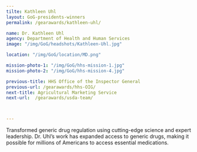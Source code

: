 ```yaml
---
tilte: Kathleen Uhl
layout: GoG-presidents-winners
permalink: /gearawards/kathleen-uhl/

name: Dr. Kathleen Uhl
agency: Department of Health and Human Services
image: "/img/GoG/headshots/Kathleen-Uhl.jpg"

location: "/img/GoG/location/MD.png"

mission-photo-1: "/img/GoG/hhs-mission-1.jpg"
mission-photo-2: "/img/GoG/hhs-mission-4.jpg"

previous-title: HHS Office of the Inspector General
previous-url: /gearawards/hhs-OIG/
next-title: Agricultural Marketing Service
next-url:  /gearawards/usda-team/



---
```



 Transformed generic drug regulation using cutting-edge science and expert leadership. Dr. Uhl’s work has expanded access to generic drugs, making it possible for millions of Americans to access essential medications.  
